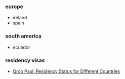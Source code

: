 ### europe

* ireland
* spain

### south america

* ecuador

### residency visas

- [Qroo Paul: Residency Status for Different Countries](https://www.youtube.com/watch?v=zQh7beYq55Y)
